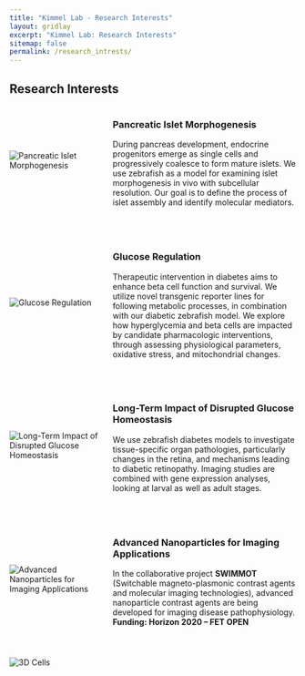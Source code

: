 ```yaml
---
title: "Kimmel Lab - Research Interests"
layout: gridlay
excerpt: "Kimmel Lab: Research Interests"
sitemap: false
permalink: /research_intrests/
---
```


<h2>Research Interests</h2>

<!-- Section for Pancreatic Islet Morphogenesis -->
<div class="research-section">
  <div class="research-image">
    <img class="center-block" src="{{ site.url }}{{ site.baseurl }}/images/DirArrows.png" alt="Pancreatic Islet Morphogenesis" />
  </div>
  <div class="research-text">
    <h3>Pancreatic Islet Morphogenesis</h3>
    <p>
      During pancreas development, endocrine progenitors emerge as single cells and progressively coalesce to form mature islets. We use zebrafish as a model for examining islet morphogenesis in vivo with subcellular resolution. Our goal is to define the process of islet assembly and identify molecular mediators.
    </p>
  </div>
</div>

<!-- Section for Glucose Regulation -->
<div class="research-section">
  <div class="research-image">
    <img class="center-block" src="{{ site.url }}{{ site.baseurl }}/images/RK_Research.png" alt="Glucose Regulation" />
  </div>
  <div class="research-text">
    <h3>Glucose Regulation</h3>
    <p>
      Therapeutic intervention in diabetes aims to enhance beta cell function and survival. We utilize novel transgenic reporter lines for following metabolic processes, in combination with our diabetic zebrafish model. We explore how hyperglycemia and beta cells are impacted by candidate pharmacologic interventions, through assessing physiological parameters, oxidative stress, and mitochondrial changes.
    </p>
  </div>
</div>

<!-- Section for Long-Term Impact of Disrupted Glucose Homeostasis -->
<div class="research-section">
  <div class="research-image">
    <img class="center-block" src="{{ site.url }}{{ site.baseurl }}/images/RK_Research2.png" alt="Long-Term Impact of Disrupted Glucose Homeostasis" />
  </div>
  <div class="research-text">
    <h3>Long-Term Impact of Disrupted Glucose Homeostasis</h3>
    <p>
      We use zebrafish diabetes models to investigate tissue-specific organ pathologies, particularly changes in the retina, and mechanisms leading to diabetic retinopathy. Imaging studies are combined with gene expression analyses, looking at larval as well as adult stages.
    </p>
  </div>
</div>

<!-- Section for Advanced Nanoparticles for Imaging Applications -->
<div class="research-section">
  <div class="research-image">
    <img class="center-block" src="{{ site.url }}{{ site.baseurl }}/images/longname.png" alt="Advanced Nanoparticles for Imaging Applications" />
  </div>
  <div class="research-text">
    <h3>Advanced Nanoparticles for Imaging Applications</h3>
    <p>
      In the collaborative project <strong>SWIMMOT</strong> (Switchable magneto-plasmonic contrast agents and molecular imaging technologies), advanced nanoparticle contrast agents are being developed for imaging disease pathophysiology. <strong>Funding: Horizon 2020 – FET OPEN</strong>
    </p>
  </div>
</div>

<!-- Section for 3D Cells -->
<div class="research-section">
  <div class="research-image">
    <img class="center-block" src="{{ site.url }}{{ site.baseurl }}/images/3D_Cells.png" alt="3D Cells" />
  </div>
</div>

<!-- CSS Styles -->
<style>
  .research-section {
    display: flex;
    align-items: center;
    margin-bottom: 40px;
  }
  .research-image {
    flex: 1;
    padding-right: 20px;
  }
  .research-text {
    flex: 2;
  }
  img {
    max-width: 100%;
    height: auto;
  }
</style>
